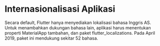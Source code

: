 # Internasionalisasi Aplikasi

Secara default, Flutter hanya menyediakan lokalisasi bahasa Inggris AS. Untuk menambahkan dukungan bahasa lain, aplikasi harus menentukan properti MaterialApp tambahan, dan paket flutter_localizations. Pada April 2019, paket ini mendukung sekitar 52 bahasa. 

